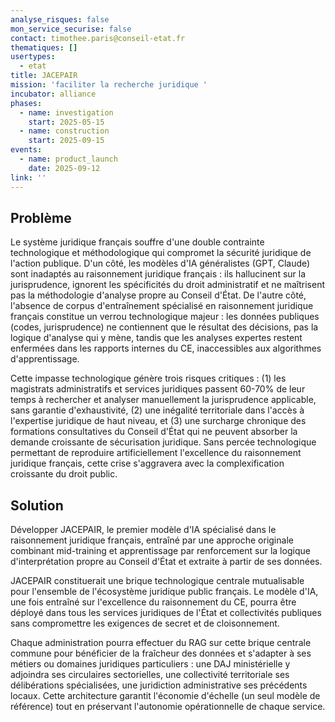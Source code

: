 ```yaml
---
analyse_risques: false
mon_service_securise: false
contact: timothee.paris@conseil-etat.fr
thematiques: []
usertypes:
  - etat
title: JACEPAIR
mission: 'faciliter la recherche juridique '
incubator: alliance
phases:
  - name: investigation
    start: 2025-05-15
  - name: construction
    start: 2025-09-15
events:
  - name: product_launch
    date: 2025-09-12
link: ''
---
```

## Problème

Le système juridique français souffre d'une double contrainte technologique et méthodologique qui compromet la sécurité juridique de l'action publique. D'un côté, les modèles d'IA généralistes (GPT, Claude) sont inadaptés au raisonnement juridique français : ils hallucinent sur la jurisprudence, ignorent les spécificités du droit administratif et ne maîtrisent pas la méthodologie d'analyse propre au Conseil d'État. De l'autre côté, l'absence de corpus d'entraînement spécialisé en raisonnement juridique français constitue un verrou technologique majeur : les données publiques (codes, jurisprudence) ne contiennent que le résultat des décisions, pas la logique d'analyse qui y mène, tandis que les analyses expertes restent enfermées dans les rapports internes du CE, inaccessibles aux algorithmes d'apprentissage.

Cette impasse technologique génère trois risques critiques : (1) les magistrats administratifs et services juridiques passent 60-70% de leur temps à rechercher et analyser manuellement la jurisprudence applicable, sans garantie d'exhaustivité, (2) une inégalité territoriale dans l'accès à l'expertise juridique de haut niveau, et (3) une surcharge chronique des formations consultatives du Conseil d'État qui ne peuvent absorber la demande croissante de sécurisation juridique. Sans percée technologique permettant de reproduire artificiellement l'excellence du raisonnement juridique français, cette crise s'aggravera avec la complexification croissante du droit public.

## Solution

Développer JACEPAIR, le premier modèle d'IA spécialisé dans le raisonnement juridique français, entraîné par une approche originale combinant mid-training et apprentissage par renforcement sur la logique d'interprétation propre au Conseil d'État et extraite à partir de ses données.

JACEPAIR constituerait une brique technologique centrale mutualisable pour l'ensemble de l'écosystème juridique public français. Le modèle d'IA, une fois entraîné sur l'excellence du raisonnement du CE, pourra être déployé dans tous les services juridiques de l'État et collectivités publiques sans compromettre les exigences de secret et de cloisonnement. 

Chaque administration pourra effectuer du RAG sur cette brique centrale commune pour bénéficier de la fraîcheur des données et s'adapter à ses métiers ou domaines juridiques particuliers : une DAJ ministérielle y adjoindra ses circulaires sectorielles, une collectivité territoriale ses délibérations spécialisées, une juridiction administrative ses précédents locaux. 
Cette architecture garantit l'économie d'échelle (un seul modèle de référence) tout en préservant l'autonomie opérationnelle de chaque service.


